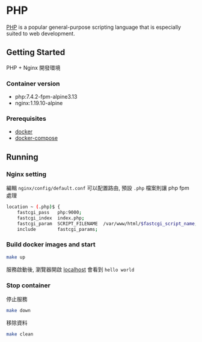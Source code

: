 # PHP

[PHP] is a popular general-purpose scripting language that is especially suited to web development.

## Getting Started

PHP + Nginx 開發環境

### Container version

* php:7.4.2-fpm-alpine3.13
* nginx:1.19.10-alpine

### Prerequisites

* [docker](https://docs.docker.com/install/)
* [docker-compose](https://docs.docker.com/compose/install/)

## Running

### Nginx setting

編輯 `nginx/config/default.conf` 可以配置路由, 預設 `.php` 檔案則讓 php fpm 處理

```bash
location ~ (.php)$ {
    fastcgi_pass   php:9000;
    fastcgi_index  index.php;
    fastcgi_param  SCRIPT_FILENAME  /var/www/html/$fastcgi_script_name;
    include        fastcgi_params;
```

### Build docker images and start

```bash
make up
```

服務啟動後, 瀏覽器開啟 [localhost](http://localhost/index.php) 會看到 `hello world`

### Stop container

停止服務

```bash
make down
```

移除資料

```bash
make clean
```

[PHP]: https://www.php.net/
